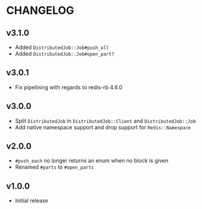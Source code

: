 # CHANGELOG

## v3.1.0

* Added `DistributedJob::Job#push_all`
* Added `DistributedJob::Job#open_part?`

## v3.0.1

* Fix pipelining with regards to redis-rb 4.6.0

## v3.0.0

* Split `DistributedJob` in `DistributedJob::Client` and `DistributedJob::Job`
* Add native namespace support and drop support for `Redis::Namespace`

## v2.0.0

* `#push_each` no longer returns an enum when no block is given
* Renamed `#parts` to `#open_parts`

## v1.0.0

* Initial release
